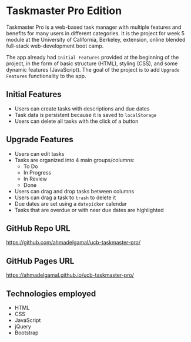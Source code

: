 # Taskmaster Pro Edition

Taskmaster Pro is a web-based task manager with multiple features and benefits for many users in different categories. It is the project for week 5 module at the University of California, Berkeley, extension, online blended full-stack web-development boot camp.

The app already had `Initial Features` provided at the beginning of the project, in the form of basic structure (HTML), styling (CSS), and some dynamic features (JavaScript). The goal of the project is to add `Upgrade Features` functionality to the app.

## Initial Features

- Users can create tasks with descriptions and due dates
- Task data is persistent because it is saved to `localStorage`
- Users can delete all tasks with the click of a button

## Upgrade Features

- Users can edit tasks
- Tasks are organized into 4 main groups/columns:
  - To Do
  - In Progress
  - In Review
  - Done
- Users can drag and drop tasks between columns
- Users can drag a task to `trash` to delete it
- Due dates are set using a `datepicker` calendar
- Tasks that are overdue or with near due dates are highlighted

## GitHub Repo URL

https://github.com/ahmadelgamal/ucb-taskmaster-pro/

## GitHub Pages URL

https://ahmadelgamal.github.io/ucb-taskmaster-pro/

## Technologies employed

- HTML
- CSS
- JavaScript
- jQuery
- Bootstrap
